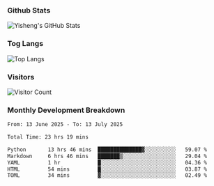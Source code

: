### Github Stats
![Yisheng's GitHub Stats](https://github-readme-stats-9qabuvhk1-gongyisheng.vercel.app/api?username=gongyisheng&count_private=true&show_icons=true)
### Tog Langs
![Top Langs](https://github-readme-stats-9qabuvhk1-gongyisheng.vercel.app/api/top-langs/?username=gongyisheng&layout=compact)
### Visitors
![Visitor Count](https://profile-counter.glitch.me/gongyisheng/count.svg)
### Monthly Development Breakdown
<!--START_SECTION:waka-->

```txt
From: 13 June 2025 - To: 13 July 2025

Total Time: 23 hrs 19 mins

Python       13 hrs 46 mins  ██████████████▓░░░░░░░░░░   59.07 %
Markdown     6 hrs 46 mins   ███████▒░░░░░░░░░░░░░░░░░   29.04 %
YAML         1 hr            █░░░░░░░░░░░░░░░░░░░░░░░░   04.36 %
HTML         54 mins         █░░░░░░░░░░░░░░░░░░░░░░░░   03.87 %
TOML         34 mins         ▓░░░░░░░░░░░░░░░░░░░░░░░░   02.49 %
```

<!--END_SECTION:waka-->

